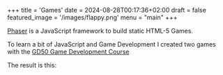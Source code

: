 +++
title = 'Games'
date = 2024-08-28T00:17:36+02:00
draft = false
featured_image = '/images/flappy.png'
menu = "main"
+++

[Phaser](https://phaser.io/) is a JavaScript framework to build static HTML-5 Games.

To learn a bit of JavaScript and Game Development I created two games with the [GD50 Game Development Course](https://cs50.harvard.edu/games/2018/)

The result is this:
